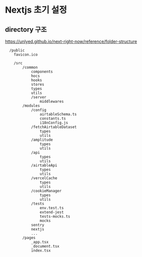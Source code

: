 # Nextjs 초기 설정 

## directory 구조
https://unlyed.github.io/next-right-now/reference/folder-structure

```
  /public
    favicon.ico

	/src
		/common
			components
			hocs
			hooks
			stores
			types
			utils
			/server
				middlewares	
		/modules
			/config
				airtableSchema.ts
				constants.ts
				i18nConfig.js
			/fetchAirtableDataset
				types
				utils
			/amplitude
				types
				utils
			/api
				types
				utils
			/airtableApi
				types
				utils
			/vercelCache
				types
				utils
			/cookieManager
				types
				utils
			/tests
				env.test.ts
				extend-jest
				tests-mocks.ts
				mocks
			sentry
			nextjs
			...
		/pages
            _app.tsx
            _document.tsx
            index.tsx
```

